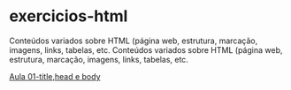 # exercicios-html
Conteúdos variados sobre HTML (página web, estrutura, marcação, imagens, links, tabelas, etc. Conteúdos variados sobre HTML (página web, estrutura, marcação, imagens, links, tabelas, etc. 

<a href="https://github.com/J-De-Alvarenga/exercicios-html/aula-1-Body-Head-Title/index.html">Aula 01-title,head e body</a>
